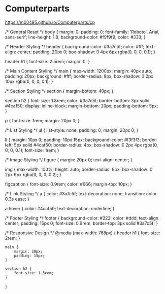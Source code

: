 # Computerparts
https://m00495.github.io/Computerparts/cp

/* General Reset */
body {
    margin: 0;
    padding: 0;
    font-family: 'Roboto', Arial, sans-serif;
    line-height: 1.8;
    background-color: #f9f9f9;
    color: #333;
}

/* Header Styling */
header {
    background-color: #3a7c5f;
    color: #fff;
    text-align: center;
    padding: 20px 0;
    box-shadow: 0 4px 6px rgba(0, 0, 0, 0.1);
}

header h1 {
    font-size: 2.5rem;
    margin: 0;
}

/* Main Content Styling */
main {
    max-width: 1200px;
    margin: 40px auto;
    padding: 20px;
    background: #fff;
    border-radius: 8px;
    box-shadow: 0 2px 10px rgba(0, 0, 0, 0.1);
}

/* Section Styling */
section {
    margin-bottom: 40px;
}

section h2 {
    font-size: 1.8rem;
    color: #3a7c5f;
    border-bottom: 3px solid #4caf50;
    display: inline-block;
    margin-bottom: 20px;
    padding-bottom: 5px;
}

p {
    font-size: 1rem;
    margin: 20px 0;
}

/* List Styling */
ul {
    list-style: none;
    padding: 0;
    margin: 20px 0;
}

li {
    margin: 10px 0;
    padding: 10px 15px;
    background-color: #f3f3f3;
    border-left: 5px solid #4caf50;
    border-radius: 4px;
    box-shadow: 0 2px 4px rgba(0, 0, 0, 0.1);
    font-size: 1rem;
}

/* Image Styling */
figure {
    margin: 20px 0;
    text-align: center;
}

img {
    max-width: 100%;
    height: auto;
    border-radius: 8px;
    box-shadow: 0 2px 6px rgba(0, 0, 0, 0.2);
}

figcaption {
    font-size: 0.9rem;
    color: #666;
    margin-top: 10px;
}

/* Link Styling */
a {
    color: #3a7c5f;
    text-decoration: none;
    transition: color 0.3s ease;
}

a:hover {
    color: #4caf50;
    text-decoration: underline;
}

/* Footer Styling */
footer {
    background-color: #222;
    color: #ddd;
    text-align: center;
    padding: 15px 0;
    font-size: 0.9rem;
    border-top: 3px solid #3a7c5f;
}

/* Responsive Design */
@media (max-width: 768px) {
    header h1 {
        font-size: 2rem;
    }

    main {
        margin: 20px;
        padding: 15px;
    }

    section h2 {
        font-size: 1.5rem;
    }
}
